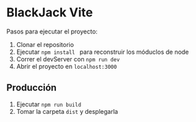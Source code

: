 # BlackJack Vite

Pasos para ejecutar el proyecto:

1. Clonar el repositorio
2. Ejecutar ```npm install ``` para reconstruir los móduclos de node
3. Correr el devServer con ```npm run dev```
4. Abrir el proyecto en ```localhost:3000```

## Producción

1. Ejecutar ```npm run build```
2. Tomar la carpeta ```dist``` y desplegarla